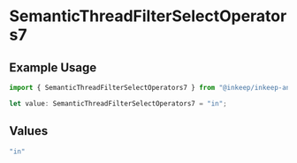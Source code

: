 # SemanticThreadFilterSelectOperators7

## Example Usage

```typescript
import { SemanticThreadFilterSelectOperators7 } from "@inkeep/inkeep-analytics/models/components";

let value: SemanticThreadFilterSelectOperators7 = "in";
```

## Values

```typescript
"in"
```
